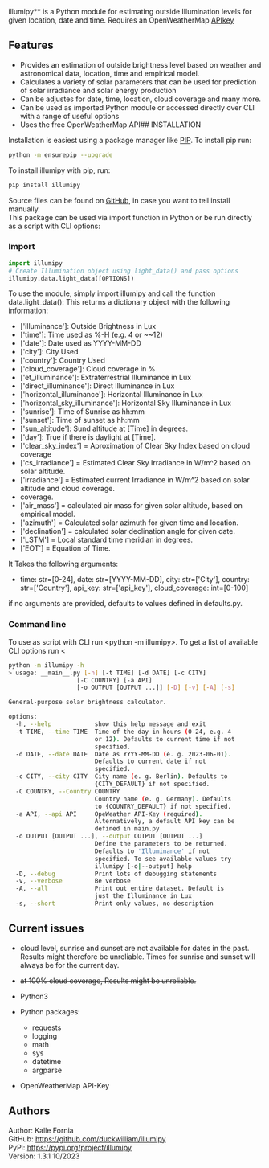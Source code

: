 illumipy** is a Python module for estimating outside Illumination levels for given location, date and time.
Requires an OpenWeatherMap [APIkey](https://openweathermap.org/appid)

## Features
- Provides an estimation of outside brightness level based on weather and astronomical data, location, time and empirical model.
- Calculates a variety of solar parameters that can be used for prediction of solar irradiance and solar energy production
- Can be adjustes for date, time, location, cloud coverage and many more.
- Can be used as imported Python module or accessed directly over CLI with a range of useful options
- Uses the free OpenWeatherMap API## INSTALLATION

Installation is easiest using a package manager like [PIP](https://pip.pypa.io/en/stable/ ). To install pip run:
```bash
python -m ensurepip --upgrade 
```

To install illumipy with pip, run:
```bash
pip install illumipy 
```

Source files can be found on [GitHub](https://github.com/duckwilliam/illumipy), in case you want to tell install manually.   
  This package can be used via import function in Python or be run directly as a script with CLI options:

### Import
```python
import illumipy
# Create Illumination object using light_data() and pass options
illumipy.data.light_data([OPTIONS]) 
```
To use the module, simply import illumipy and call the function
data.light_data(): This returns a dictionary object with
the following information:
+ ['illuminance']: Outside Brightness in Lux
+ ['time']: Time used as %-H (e.g. 4 or ~~12)
+ ['date']: Date used as YYYY-MM-DD
+ ['city']: City Used
+ ['country']: Country Used
+ ['cloud_coverage']: Cloud coverage in %
+ ['et_illuminance']: Extraterrestrial Illuminance in Lux
+ ['direct_illuminance']: Direct Illuminance in Lux
+ ['horizontal_illuminance']: Horizontal Illuminance in Lux
+ ['horizontal_sky_illuminance']: Horizontal Sky Illuminance in Lux
+ ['sunrise']: Time of Sunrise as hh:mm
+ ['sunset']: Time of sunset as hh:mm
+ ['sun_altitude']: Sund altitude at [Time] in degrees.
+ ['day']: True if there is daylight at [Time].
+ ['clear_sky_index'] = Aproximation of Clear Sky Index based on cloud coverage
+ ['cs_irradiance'] = Estimated Clear Sky Irradiance in W/m^2 based on solar altitude.
+ ['irradiance'] = Estimated current Irradiance in W/m^2 based on solar altitude and cloud coverage.
+ coverage.
+ ['air_mass'] = calculated air mass for given solar altitude, based on empirical model.
+ ['azimuth'] = Calculated solar azimuth for given time and location.
+ ['declination'] = calculated solar declination angle for given date.
+ ['LSTM'] = Local standard time meridian in degrees.
+ ['EOT'] = Equation of Time.

It Takes the following arguments:
+ time: str=[0-24], date: str=[YYYY-MM-DD], city: str=['City'], country: str=['Country'], api_key: str=['api_key'], cloud_coverage: int=[0-100]  

if no arguments are provided, defaults to values defined in defaults.py.
### Command line 
To use as script with CLI run <python -m illumipy>.
To get a list of available CLI options run <
```bash
python -m illumipy -h
> usage: __main__.py [-h] [-t TIME] [-d DATE] [-c CITY]
                   [-C COUNTRY] [-a API]
                   [-o OUTPUT [OUTPUT ...]] [-D] [-v] [-A] [-s]

General-purpose solar brightness calculator.

options:
  -h, --help            show this help message and exit
  -t TIME, --time TIME  Time of the day in hours (0-24, e.g. 4
                        or 12). Defaults to current time if not
                        specified.
  -d DATE, --date DATE  Date as YYYY-MM-DD (e. g. 2023-06-01).
                        Defaults to current date if not
                        specified.
  -c CITY, --city CITY  City name (e. g. Berlin). Defaults to
                        {CITY_DEFAULT} if not specified.
  -C COUNTRY, --Country COUNTRY
                        Country name (e. g. Germany). Defaults
                        to {COUNTRY_DEFAULT} if not specified.
  -a API, --api API     OpeWeather API-Key (required).
                        Alternatively, a default API key can be
                        defined in main.py
  -o OUTPUT [OUTPUT ...], --output OUTPUT [OUTPUT ...]
                        Define the parameters to be returned.
                        Defaults to 'Illuminance' if not
                        specified. To see available values try
                        illumipy [-o|--output] help
  -D, --debug           Print lots of debugging statements
  -v, --verbose         Be verbose
  -A, --all             Print out entire dataset. Default is
                        just the Illuminance in Lux
  -s, --short           Print only values, no description
```
  
## Current issues
- cloud level, sunrise and sunset are not available for dates in the past. Results might therefore be unreliable. Times for sunrise and sunset will always be for the current day.

- ~~at 100% cloud coverage, Results might be unreliable.~~    

- Python3
- Python packages:
  - requests
  - logging
  - math
  - sys
  - datetime
  - argparse
- OpenWeatherMap API-Key
## Authors

Author: Kalle Fornia  
GitHub: https://github.com/duckwilliam/illumipy  
PyPi: https://pypi.org/project/illumipy  
Version: 1.3.1
10/2023 

